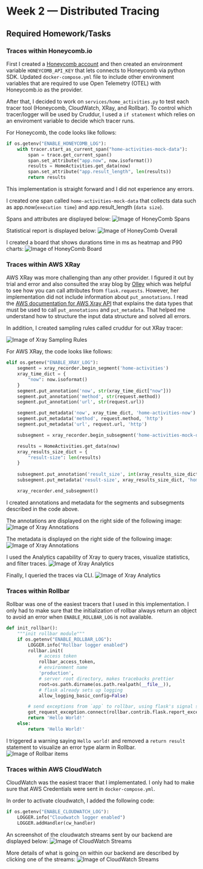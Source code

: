 # Week 2 — Distributed Tracing

## Required Homework/Tasks

### Traces within Honeycomb.io

First I created a [Honeycomb account](https://www.honeycomb.io/) and then created an environment variable `HONEYCOMB_API_KEY` that lets connects to Honeycomb via python SDK. Updated `docker-compose.yml` file to include other environment variables that are required to use Open Telemetry (OTEL) with Honeycomb.io as the provider.

After that, I decided to work on `services/home_activities.py` to test each tracer tool (Honeycomb, CloudWatch, XRay, and Rollbar). To control which tracer/logger will be used by Cruddur, I used a `if statement` which relies on an enviroment variable to decide which tracer runs.

For Honeycomb, the code looks like follows:

```python
if os.getenv("ENABLE_HONEYCOMB_LOG"):
    with tracer.start_as_current_span("home-activities-mock-data"):
        span = trace.get_current_span()
        span.set_attribute("app.now", now.isoformat())
        results = HomeActivities.get_data(now)
        span.set_attribute("app.result_length", len(results))
        return results
```

This implementation is straight forward and I did not experience any errors.

I created one span called `home-activities-mock-data` that collects data such as app.now(`execution time`) and app.result_length (`data size`).

Spans and attributes are displayed below:
![Image of HoneyComb Spans](assets/week2/honeycomb-spans.png)

Statistical report is displayed below:
![Image of HoneyComb Overall](assets/week2/honeycomb-overall.png)

I created a board that shows durations time in ms as heatmap and P90 charts:
![Image of HoneyComb Board](assets/week2/honeycomb-board.png)

### Traces within AWS XRay

AWS XRay was more challenging than any other provider. I figured it out by trial and error and also consulted the xray blog by [Olley](https://olley.hashnode.dev/aws-free-cloud-bootcamp-instrumenting-aws-x-ray-subsegments) which was helpful to see how you can call attributes from `flask.requests`. However, her implementation did not include information about `put_annotations`. I read the [AWS documentation for AWS Xray API](https://docs.aws.amazon.com/xray-sdk-for-python/latest/reference/basic.html) that explains the data types that must be used to call `put_annotations` and `put_metadata`. That helped me understand how to structure the input data structure and solved all errors.

In addition, I created sampling rules called cruddur for out XRay tracer:

![Image of Xray Sampling Rules](assets/week2/xray-sampling-rules.png)

For AWS XRay, the code looks like follows:

```python
elif os.getenv("ENABLE_XRAY_LOG"):
    segment = xray_recorder.begin_segment('home-activities')
    xray_time_dict = {
        "now": now.isoformat()
    }
    segment.put_annotation('now', str(xray_time_dict["now"]))
    segment.put_annotation('method', str(request.method))
    segment.put_annotation('url', str(request.url))

    segment.put_metadata('now', xray_time_dict, 'home-activities-now')
    segment.put_metadata('method', request.method, 'http')
    segment.put_metadata('url', request.url, 'http')

    subsegment = xray_recorder.begin_subsegment('home-activities-mock-data')

    results = HomeActivities.get_data(now)
    xray_results_size_dict = {
        "result-size": len(results)
    }
    
    subsegment.put_annotation('result_size', int(xray_results_size_dict["result-size"]))
    subsegment.put_metadata('result-size', xray_results_size_dict, 'home-activities-mock-data-results-size')

    xray_recorder.end_subsegment()
```

I created annotations and metadata for the segments and subsegments described in the code above.

The annotations are displayed on the right side of the following image:
![Image of Xray Annotations](assets/week2/xray-segments-annotations.png)

The metadata is displayed on the right side of the following image:
![Image of Xray Annotations](assets/week2/xray-segments-metadata.png)

I used the Analytics capability of Xray to query traces, visualize statistics, and filter traces.
![Image of Xray Analytics](assets/week2/xray-analytics.png)

Finally, I queried the traces via CLI.
![Image of Xray Analytics](assets/week2/xray-cli-traces.png)

### Traces within Rollbar

Rollbar was one of the easiest tracers that I used in this implementation. I only had to make sure that the initialization of rollbar always return an object to avoid an error when `ENABLE_ROLLBAR_LOG` is not available.

```python
def init_rollbar():
    """init rollbar module"""
    if os.getenv("ENABLE_ROLLBAR_LOG"):
        LOGGER.info("Rollbar logger enabled")
        rollbar.init(
            # access token
            rollbar_access_token,
            # environment name
            'production',
            # server root directory, makes tracebacks prettier
            root=os.path.dirname(os.path.realpath(__file__)),
            # flask already sets up logging
            allow_logging_basic_config=False)

        # send exceptions from `app` to rollbar, using flask's signal system.
        got_request_exception.connect(rollbar.contrib.flask.report_exception, app)
        return 'Hello World!'
    else:
        return 'Hello World!'
```

I triggered a warning saying `Hello world!` and removed a `return result` statement to visualize an error type alarm in Rollbar.
![Image of Rollbar items](assets/week2/rollbar-items.png)

### Traces within AWS CloudWatch

CloudWatch was the easiest tracer that I implementated. I only had to make sure that AWS Credentials were sent in `docker-compose.yml`.

In order to activate cloudwatch, I added the following code:

```python
if os.getenv("ENABLE_CLOUDWATCH_LOG"):
    LOGGER.info("Cloudwatch logger enabled")
    LOGGER.addHandler(cw_handler)
```

An screenshot of the cloudwatch streams sent by our backend are displayed below:
![Image of CloudWatch Streams](assets/week2/cloudwatch-log-streams.png)

More details of what is going on within our backend are described by clicking one of the streams:
![Image of CloudWatch Streams](assets/week2/cloudwatch-log-events.png)

